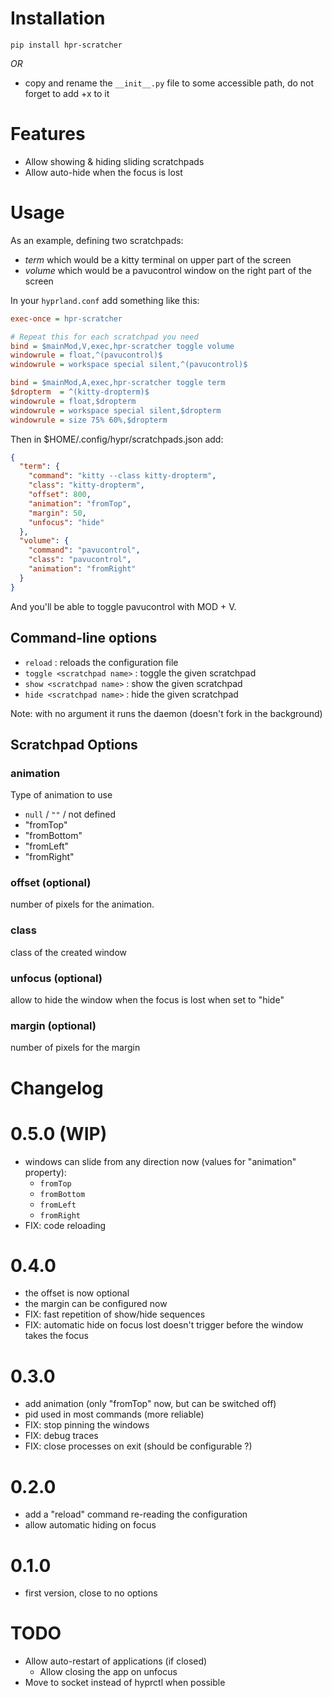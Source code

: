 # Installation

```
pip install hpr-scratcher
```

_OR_

- copy and rename the `__init__.py` file to some accessible path, do not forget to add +x to it

# Features

- Allow showing & hiding sliding scratchpads
- Allow auto-hide when the focus is lost

# Usage

As an example, defining two scratchpads:

- _term_ which would be a kitty terminal on upper part of the screen
- _volume_ which would be a pavucontrol window on the right part of the screen

In your `hyprland.conf` add something like this:

```ini
exec-once = hpr-scratcher

# Repeat this for each scratchpad you need
bind = $mainMod,V,exec,hpr-scratcher toggle volume
windowrule = float,^(pavucontrol)$
windowrule = workspace special silent,^(pavucontrol)$

bind = $mainMod,A,exec,hpr-scratcher toggle term
$dropterm  = ^(kitty-dropterm)$
windowrule = float,$dropterm
windowrule = workspace special silent,$dropterm
windowrule = size 75% 60%,$dropterm
```

Then in $HOME/.config/hypr/scratchpads.json add:

```json
{
  "term": {
    "command": "kitty --class kitty-dropterm",
    "class": "kitty-dropterm",
    "offset": 800,
    "animation": "fromTop",
    "margin": 50,
    "unfocus": "hide"
  },
  "volume": {
    "command": "pavucontrol",
    "class": "pavucontrol",
    "animation": "fromRight"
  }
}
```

And you'll be able to toggle pavucontrol with MOD + V.

## Command-line options

- `reload` : reloads the configuration file
- `toggle <scratchpad name>` : toggle the given scratchpad
- `show <scratchpad name>` : show the given scratchpad
- `hide <scratchpad name>` : hide the given scratchpad

Note: with no argument it runs the daemon (doesn't fork in the background)

## Scratchpad Options

### animation

Type of animation to use

- `null` / `""` / not defined
- "fromTop"
- "fromBottom"
- "fromLeft"
- "fromRight"

### offset (optional)

number of pixels for the animation.

### class

class of the created window

### unfocus (optional)

allow to hide the window when the focus is lost when set to "hide"

### margin (optional)

number of pixels for the margin

# Changelog

# 0.5.0 (WIP)

- windows can slide from any direction now (values for "animation" property):
  - `fromTop`
  - `fromBottom`
  - `fromLeft`
  - `fromRight`
- FIX: code reloading

# 0.4.0

- the offset is now optional
- the margin can be configured now
- FIX: fast repetition of show/hide sequences
- FIX: automatic hide on focus lost doesn't trigger before the window takes the focus

# 0.3.0

- add animation (only "fromTop" now, but can be switched off)
- pid used in most commands (more reliable)
- FIX: stop pinning the windows
- FIX: debug traces
- FIX: close processes on exit (should be configurable ?)

# 0.2.0

- add a "reload" command re-reading the configuration
- allow automatic hiding on focus

# 0.1.0

- first version, close to no options

# TODO

- Allow auto-restart of applications (if closed)
  - Allow closing the app on unfocus
- Move to socket instead of hyprctl when possible
